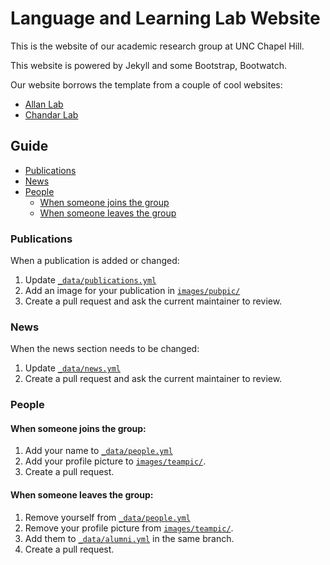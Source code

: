 # Language and Learning Lab Website

This is the website of our academic research group at UNC Chapel Hill.

This website is powered by Jekyll and some Bootstrap, Bootwatch. 

Our website borrows the template from a couple of cool websites:
- [Allan Lab](https://www.allanlab.org/)
- [Chandar Lab](https://chandar-lab.github.io/)

## Guide

* [Publications](#publications)
* [News](#news)
* [People](#people)
  * [When someone joins the group](#when-someone-joins-the-group)
  * [When someone leaves the group](#when-someone-leaves-the-group)

### Publications

When a publication is added or changed:

1. Update [`_data/publications.yml`](https://github.com/grail-lab-unc/grail-lab-unc.github.io/edit/main/_data/publications.yml)
1. Add an image for your publication in [`images/pubpic/`](images/pubpic/)
2. Create a pull request and ask the current maintainer to review.

### News

When the news section needs to be changed:

1. Update [`_data/news.yml`](https://github.com/grail-lab-unc/grail-lab-unc.github.io/edit/main/_data/news.yml)
2. Create a pull request and ask the current maintainer to review.

### People

#### When someone joins the group:

1. Add your name to [`_data/people.yml`](https://github.com/grail-lab-unc/grail-lab-unc.github.io/edit/main/_data/people.yml)
2. Add your profile picture to [`images/teampic/`](images/teampic/).
3. Create a pull request.


#### When someone leaves the group:

1. Remove yourself from [`_data/people.yml`](https://github.com/grail-lab-unc/grail-lab-unc.github.io/edit/main/_data/people.yml)
2. Remove your profile picture from [`images/teampic/`](images/teampic/).
2. Add them to [`_data/alumni.yml`](_data/alumni.yml) in the same branch.
3. Create a pull request.
